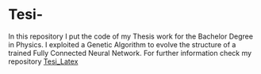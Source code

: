 # Tesi-

In this repository I put the code of my Thesis work for the Bachelor Degree in Physics. 
I exploited a Genetic Algorithm to evolve the structure of a trained Fully Connected Neural Network. 
For further information check my repository [Tesi_Latex](https://github.com/Mat092/Tesi_latex)
